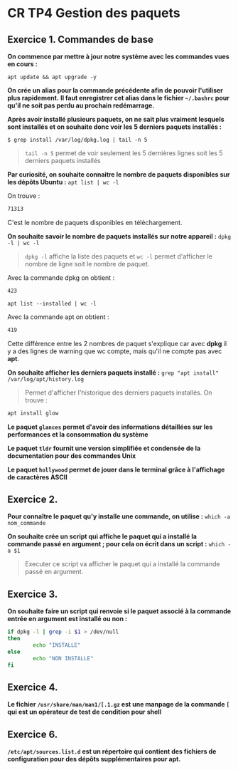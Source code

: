 # CR TP4 Gestion des paquets

## Exercice 1. Commandes de base
 
**On commence par mettre à jour notre système avec les commandes vues en cours :**

`apt update && apt upgrade -y`

**On crée un alias pour la commande précédente afin de pouvoir l'utiliser plus rapidement.**
**Il faut enregistrer cet alias dans le fichier `~/.bashrc` pour qu'il ne soit pas perdu au prochain redémarrage.**

**Après avoir installé plusieurs paquets, on ne sait plus vraiment lesquels sont installés et on souhaite donc voir les 5 derniers paquets installés :**

`$ grep install /var/log/dpkg.log | tail -n 5`
>`tail -n 5` permet de voir seulement les 5 dernières lignes soit les 5 derniers paquets installés


**Par curiosité, on souhaite connaitre le nombre de paquets disponibles sur les dépôts Ubuntu :**
`apt list | wc -l` 

On trouve :
```bash
71313
```
C'est le nombre de paquets disponibles en téléchargement.

**On souhaite savoir le nombre de paquets installés sur notre appareil :**
`dpkg -l | wc -l`
> `dpkg -l` affiche la liste des paquets et `wc -l` permet d'afficher le nombre de ligne soit le nombre de paquet.

Avec la commande dpkg on obtient :
```bash
423
```

`apt list --installed | wc -l`

Avec la commande apt on obtient :
```bash
419
```

Cette différence entre les 2 nombres de paquet s'explique car avec **dpkg** il y a des lignes de warning que wc compte, mais qu'il ne compte pas avec **apt**.


**On souhaite afficher les derniers paquets installé :**
`grep "apt install" /var/log/apt/history.log`
> Permet d'afficher l'historique des derniers paquets installés.
On trouve :
```bash
apt install glow
```

**Le paquet `glances` permet d'avoir des informations détaillées sur les performances et la consommation du système**

**Le paquet `tldr` fournit une version simplifiée et condensée de la documentation pour des commandes Unix**

**Le paquet `hollywood` permet de jouer dans le terminal grâce à l'affichage de caractères ASCII**


## Exercice 2.
**Pour connaître le paquet qu'y installe une commande, on utilise :**
`which -a nom_commande`

**On souhaite crée un script qui affiche le paquet qui a installé la commande passé en argument ; pour cela on écrit dans un script :**
`which -a $1`
> Executer ce script va afficher le paquet qui a installé la commande passé en argument.

## Exercice 3.
**On souhaite faire un script qui renvoie si le paquet associé à la commande entrée en argument est installé ou non :**
```bash
if dpkg -l | grep -i $1 > /dev/null
then
        echo "INSTALLE"
else
        echo "NON INSTALLE"
fi
```


## Exercice 4.
**Le fichier `/usr/share/man/man1/[.1.gz` est une manpage de la commande `[` qui est un opérateur de test de condition pour shell**

## Exercice 6.
**`/etc/apt/sources.list.d` est un répertoire qui contient des fichiers de configuration pour des dépôts supplémentaires pour apt.**
